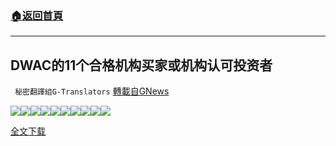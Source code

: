 ###  [:house:返回首頁](https://github.com/ourhimalayas/txt)
---


## DWAC的11个合格机构买家或机构认可投资者
` 秘密翻譯組G-Translators` [轉載自GNews](https://gnews.org/zh-hans/1614568/)

![](https://assets.gnews.org/wp-content/uploads/2021/10/1-130-scaled.jpg)![](https://assets.gnews.org/wp-content/uploads/2021/10/2-113-scaled.jpg)![](https://assets.gnews.org/wp-content/uploads/2021/10/0003-scaled.jpg)![](https://assets.gnews.org/wp-content/uploads/2021/10/0004-1-scaled.jpg)![](https://assets.gnews.org/wp-content/uploads/2021/10/0005-scaled.jpg)![](https://assets.gnews.org/wp-content/uploads/2021/10/0006-scaled.jpg)![](https://assets.gnews.org/wp-content/uploads/2021/10/0007-scaled.jpg)![](https://assets.gnews.org/wp-content/uploads/2021/10/0008-scaled.jpg)![](https://assets.gnews.org/wp-content/uploads/2021/10/0009-scaled.jpg)![](https://assets.gnews.org/wp-content/uploads/2021/10/0010-scaled.jpg)


[全文](https://assets.gnews.org/wp-content/uploads/2021/10/11-investors-to-Digital-World-.pdf)[下载](https://assets.gnews.org/wp-content/uploads/2021/10/11-investors-to-Digital-World-.pdf)
